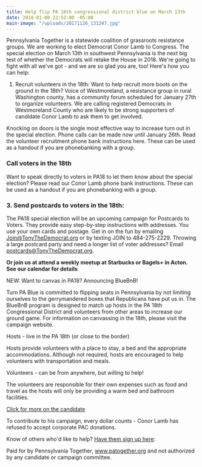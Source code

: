 ```yaml
---
title: Help flip PA 18th congressional district blue on March 13th
date: 2018-01-08 22:52:00 -05:00
main-image: "/uploads/20171126_131247.jpg"
---
```


Pennsylvania Together is a statewide coalition of grassroots resistance groups. We are working to elect Democrat Conor Lamb to Congress. The special election on March 13th in southwest Pennsylvania is the next big test of whether the Democrats will retake the House in 2018. We're going to fight with all we've got - and we are so glad you are, too! Here's how you can help:

1. Recruit volunteers in the 18th:
Want to help recruit more boots on the ground in the 18th? Voice of Westmoreland, a resistance group in rural Washington county, has a community forum scheduled for January 27th to organize volunteers. We are calling registered Democrats in Westmoreland County who are likely to be strong supporters of candidate Conor Lamb to ask them to get involved. 

 Knocking on doors is the single most effective way to increase turn out in the special election.
Phone calls can be made now until January 26th. Read the volunteer recruitment phone bank instructions here. These can be used as a handout if you are phonebanking with a group.

### Call voters in the 18th

Want to speak directly to voters in PA18 to let them know about the special election? Please read our Conor Lamb phone bank instructions. These can be used as a handout if you are phonebanking with a group.

### 3. Send postcards to voters in the 18th:

The PA18 special election will be an upcoming campaign for Postcards to Voters. ‪They provide easy step-by-step instructions with addresses. You use your own cards and postage. Get in on the fun by emailing Join@TonyTheDemocrat.org or by texting JOIN to 484-275-2229‬. Throwing a large postcard party and need a longer list of voter addresses?  Email postcards@TonyTheDemocrat.org. 

**Or join us at attend a weekly meetup at Starbucks or Bagels+ in Acton. See our calendar for details**


NEW: Want to canvas in PA18? Announcing BlueBnB!

Turn PA Blue is committed to flipping seats in Pennsylvania by not limiting ourselves to the gerrymandered boxes that Republicans have put us in. The BlueBnB program is designed to match up hosts in the PA 18th Congressional District and volunteers from other areas to increase our ground game. For information on canvassing in the 18th, please visit the campaign website.

Hosts - live in the PA 18th (or close to the border)

Hosts provide volunteers with a place to stay, a bed and the appropriate accommodations. Although not required, hosts are encouraged to help volunteers with transportation and meals. 

Volunteers - can be from anywhere, but willing to help!

The volunteers are responsible for their own expenses such as food and travel as the hosts will only be providing a warm bed and bathroom facilities. 

[Click for more on the candidate](http://www.conorlamb.com)

To contribute to his campaign, every dollar counts - Conor Lamb has refused to accept corporate PAC donations.

Know of others who'd like to help? [Have them sign up here](http://bit.ly/FlipThe18th): 

Paid for by Pennsylvania Together, www.patogether.org and not authorized by any candidate or campaign committee.